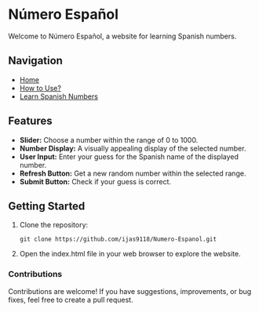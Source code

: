 # Número Español

Welcome to Número Español, a website for learning Spanish numbers.

## Navigation
- [Home](index.html)
- [How to Use?](use.html)
- [Learn Spanish Numbers](learn.html)

## Features
- **Slider:** Choose a number within the range of 0 to 1000.
- **Number Display:** A visually appealing display of the selected number.
- **User Input:** Enter your guess for the Spanish name of the displayed number.
- **Refresh Button:** Get a new random number within the selected range.
- **Submit Button:** Check if your guess is correct.

## Getting Started
1. Clone the repository:
   ```
   git clone https://github.com/ijas9118/Numero-Espanol.git
   ```
2. Open the index.html file in your web browser to explore the website.

### Contributions
Contributions are welcome! If you have suggestions, improvements, or bug fixes, feel free to create a pull request.
